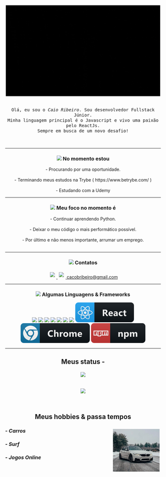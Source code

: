# <p align="center" ><img src='./caioribeiro.gif' width='500px' heigth='200px'/></p>

<p align="center" >
  <samp>
    Olá, eu sou o <em>Caio Ribeiro</em>. Sou desenvolvedor Fullstack Júnior. 
  <br/> Minha linguagem principal é o Javascript e vivo uma paixão pelo ReactJs.  
    <br/> Sempre em busca de um novo desafio!
      <br/>
  </samp>
  <br/>
  <br/>
</p>

---

### <p align="center" > <img src="https://raw.githubusercontent.com/alexnaiman/alexnaiman/master/resources/PusheenCompute.gif" width="70px" /> No momento estou </p>

<p align="center" >
- Procurando por uma oportunidade.
<br/>
<br/>
- Terminando meus estudos na Trybe ( https://www.betrybe.com/ )
<br/>
<br/>
- Estudando com a Udemy
</p>

---

### <p align="center" > <img src="https://raw.githubusercontent.com/alexnaiman/alexnaiman/master/resources/Confused_Dog.gif" height="50px" /> Meu foco no momento é </p>

<p align="center" >
- Continuar aprendendo Python.
<br/>
<br/>
- Deixar o meu código o mais performático possível.
<br/>
<br/>
- Por último e não menos importante, arrumar um emprego.
<br/>
<br/>
</p>

---

### <p align="center" > <img src="https://raw.githubusercontent.com/alexnaiman/alexnaiman/master/resources/bongocat.gif" width="50px" /> Contatos </p>

<p align="center">
  <a href="https://www.linkedin.com/in/cacobribeiro/">
    <img src="https://raw.githubusercontent.com/alexnaiman/alexnaiman/master/resources/linkedin.webp" height="35px" style="margin: 5px;" />
  </a>
  <a href="mailto:cacobribeiro@gmail.com">
    <img src="https://raw.githubusercontent.com/alexnaiman/alexnaiman/master/resources/gmail.png" height="30px" style="margin: 5px;" />
    cacobribeiro@gmail.com
  </a>
</p>

---

### <p align="center" > <img src="https://raw.githubusercontent.com/alexnaiman/alexnaiman/master/resources/pickaxe.png" width="40px" /> Algumas Linguagens & Frameworks </p>

<p align="center">
    <img src="https://raw.githubusercontent.com/alexnaiman/alexnaiman/master/resources/dev/bash.svg" height="35px" style="vertical-align:top margin:6px 4px" />
    <img src="https://raw.githubusercontent.com/alexnaiman/alexnaiman/master/resources/dev/css3.svg" height="35px" style="vertical-align:top margin:6px 4px" />
    <img src="https://raw.githubusercontent.com/alexnaiman/alexnaiman/master/resources/dev/html.svg" height="35px" style="vertical-align:top margin:6px 4px" />
    <img src="https://raw.githubusercontent.com/alexnaiman/alexnaiman/master/resources/dev/js.svg" height="35px" style="vertical-align:top margin:6px 4px" />
    <img src="https://raw.githubusercontent.com/alexnaiman/alexnaiman/master/resources/dev/nodejs.svg" height="35px" style="vertical-align:top margin:6px 4px" />
    <img src="https://raw.githubusercontent.com/alexnaiman/alexnaiman/master/resources/dev/python.svg" height="35px" style="vertical-align:top margin:6px 4px" />
    <img src="https://raw.githubusercontent.com/alexnaiman/alexnaiman/master/resources/dev/visualstudio_code.svg" height="35px" style="vertical-align:top margin:6px 4px"/>
    <img src="https://raw.githubusercontent.com/8bithemant/8bithemant/master/svg/dev/frameworks/react.svg" alt="Twitter" style="vertical-align:top margin:6px 4px">
    <img src="https://raw.githubusercontent.com/8bithemant/8bithemant/master/svg/dev/misc/chrome.svg" alt="Twitter" style="vertical-align:top margin:6px 4px">
    <img src="https://raw.githubusercontent.com/8bithemant/8bithemant/master/svg/dev/services/npm.svg" alt="Twitter" style="vertical-align:top margin:6px 4px">

</p>

---

## <p align="center" > Meus status - </p>

<p align="center">
<img src="https://github-readme-stats.vercel.app/api?username=cacobribeiro&theme=synthwave&show_icons=true" />
<br/>
<br/>
<br/>

<img  float="right" src="https://github-readme-stats.vercel.app/api/top-langs/?username=cacobribeiro&theme=tokyonight&show_icons=true" />

</p>
<br/>

## <p align="center" > Meus hobbies & passa tempos </p>

<img src="bmwM3.png" align="right"  width="30%" style="margin:6px 4px"/>

### - <em>Carros</em>

### - <em>Surf</em>

### - <em>Jogos Online</em>
